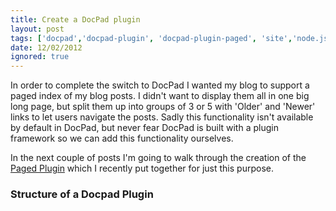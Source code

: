 ```yaml
---
title: Create a DocPad plugin
layout: post
tags: ['docpad','docpad-plugin', 'docpad-plugin-paged', 'site','node.js']
date: 12/02/2012
ignored: true
---
```

In order to complete the switch to DocPad I wanted my blog to support a paged index of my blog posts. I didn't want to display them all in one big long page, but split them up into groups of 3 or 5 with 'Older' and 'Newer' links to let users navigate the posts. Sadly this functionality isn't available by default in DocPad, but never fear DocPad is built with a plugin framework so we can add this functionality ourselves.

In the next couple of posts I'm going to walk through the creation of the [Paged Plugin](http://github.com/benjamind/docpad-plugin-paged) which I recently put together for just this purpose.

### Structure of a Docpad Plugin

